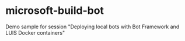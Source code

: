 # microsoft-build-bot
Demo sample for session "Deploying local bots with Bot Framework and LUIS Docker containers"
